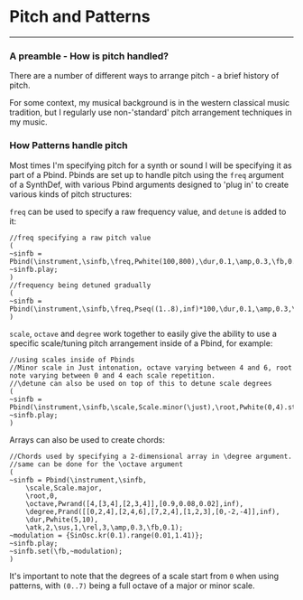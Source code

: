 # Pitch and Patterns

-------

### A preamble - How is pitch handled?

There are a number of different ways to arrange pitch - a brief history of pitch.

For some context, my musical background is in the western classical music tradition, but I regularly use non-'standard' pitch arrangement techniques in my music.

### How Patterns handle pitch

Most times I'm specifying pitch for a synth or sound I will be specifying it as part of a Pbind. Pbinds are set up to handle pitch using the `freq` argument of a SynthDef, with various Pbind arguments designed to 'plug in' to create various kinds of pitch structures:

`freq` can be used to specify a raw frequency value, and `detune` is added to it:
```supercollider
//freq specifying a raw pitch value
(
~sinfb = Pbind(\instrument,\sinfb,\freq,Pwhite(100,800),\dur,0.1,\amp,0.3,\fb,0.1,\rel,0.3);
~sinfb.play;
)
//frequency being detuned gradually
(
~sinfb = Pbind(\instrument,\sinfb,\freq,Pseq((1..8),inf)*100,\dur,0.1,\amp,0.3,\fb,0.4,\rel,1,\detune,Pseq((1..400),inf));
)
```
`scale`, `octave` and `degree` work together to easily give the ability to use a specific scale/tuning pitch arrangement inside of a Pbind, for example:
```supercollider
//using scales inside of Pbinds
//Minor scale in Just intonation, octave varying between 4 and 6, root note varying between 0 and 4 each scale repetition.
//\detune can also be used on top of this to detune scale degrees
(
~sinfb = Pbind(\instrument,\sinfb,\scale,Scale.minor(\just),\root,Pwhite(0,4).stutter(8),\octave,Pwhite(4,6).stutter(8),\degree,Pseq((0..7),inf),\dur,0.25,\amp,0.3,\fb,1,\rel,0.2);
~sinfb.play;
)
```

Arrays can also be used to create chords:
```supercollider
//Chords used by specifying a 2-dimensional array in \degree argument.
//same can be done for the \octave argument
(
~sinfb = Pbind(\instrument,\sinfb,
	\scale,Scale.major,
	\root,0,
	\octave,Pwrand([4,[3,4],[2,3,4]],[0.9,0.08,0.02],inf),
	\degree,Prand([[0,2,4],[2,4,6],[7,2,4],[1,2,3],[0,-2,-4]],inf),
	\dur,Pwhite(5,10),
	\atk,2,\sus,1,\rel,3,\amp,0.3,\fb,0.1);
~modulation = {SinOsc.kr(0.1).range(0.01,1.41)};
~sinfb.play;
~sinfb.set(\fb,~modulation);
)
```

It's important to note that the degrees of a scale start from `0` when using patterns, with `(0..7)` being a full octave of a major or minor scale.
